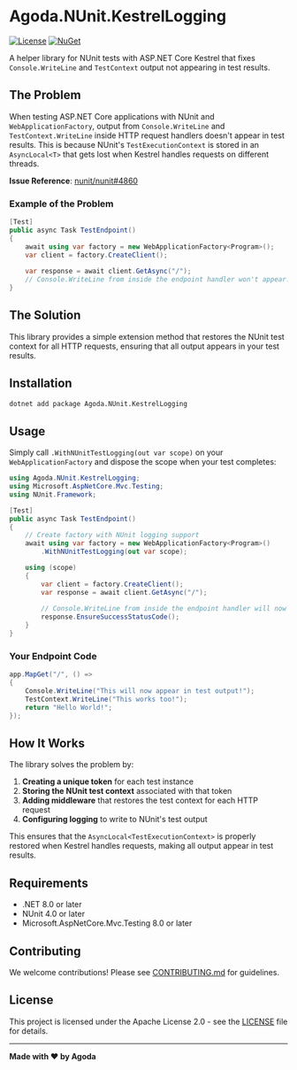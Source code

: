 # Agoda.NUnit.KestrelLogging

[![License](https://img.shields.io/badge/license-Apache%202.0-blue.svg)](LICENSE)
[![NuGet](https://img.shields.io/nuget/v/Agoda.NUnit.KestrelLogging.svg)](https://www.nuget.org/packages/Agoda.NUnit.KestrelLogging/)

A helper library for NUnit tests with ASP.NET Core Kestrel that fixes `Console.WriteLine` and `TestContext` output not appearing in test results.

## The Problem

When testing ASP.NET Core applications with NUnit and `WebApplicationFactory`, output from `Console.WriteLine` and `TestContext.WriteLine` inside HTTP request handlers doesn't appear in test results. This is because NUnit's `TestExecutionContext` is stored in an `AsyncLocal<T>` that gets lost when Kestrel handles requests on different threads.

**Issue Reference**: [nunit/nunit#4860](https://github.com/nunit/nunit/issues/4860)

### Example of the Problem

```csharp
[Test]
public async Task TestEndpoint()
{
    await using var factory = new WebApplicationFactory<Program>();
    var client = factory.CreateClient();
    
    var response = await client.GetAsync("/");
    // Console.WriteLine from inside the endpoint handler won't appear! ❌
}
```

## The Solution

This library provides a simple extension method that restores the NUnit test context for all HTTP requests, ensuring that all output appears in your test results.

## Installation

```bash
dotnet add package Agoda.NUnit.KestrelLogging
```

## Usage

Simply call `.WithNUnitTestLogging(out var scope)` on your `WebApplicationFactory` and dispose the scope when your test completes:

```csharp
using Agoda.NUnit.KestrelLogging;
using Microsoft.AspNetCore.Mvc.Testing;
using NUnit.Framework;

[Test]
public async Task TestEndpoint()
{
    // Create factory with NUnit logging support
    await using var factory = new WebApplicationFactory<Program>()
        .WithNUnitTestLogging(out var scope);

    using (scope)
    {
        var client = factory.CreateClient();
        var response = await client.GetAsync("/");
        
        // Console.WriteLine from inside the endpoint handler will now appear! ✅
        response.EnsureSuccessStatusCode();
    }
}
```

### Your Endpoint Code

```csharp
app.MapGet("/", () =>
{
    Console.WriteLine("This will now appear in test output!");
    TestContext.WriteLine("This works too!");
    return "Hello World!";
});
```

## How It Works

The library solves the problem by:

1. **Creating a unique token** for each test instance
2. **Storing the NUnit test context** associated with that token
3. **Adding middleware** that restores the test context for each HTTP request
4. **Configuring logging** to write to NUnit's test output

This ensures that the `AsyncLocal<TestExecutionContext>` is properly restored when Kestrel handles requests, making all output appear in test results.

## Requirements

- .NET 8.0 or later
- NUnit 4.0 or later
- Microsoft.AspNetCore.Mvc.Testing 8.0 or later

## Contributing

We welcome contributions! Please see [CONTRIBUTING.md](CONTRIBUTING.md) for guidelines.

## License

This project is licensed under the Apache License 2.0 - see the [LICENSE](LICENSE) file for details.

---

**Made with ❤️ by Agoda**
